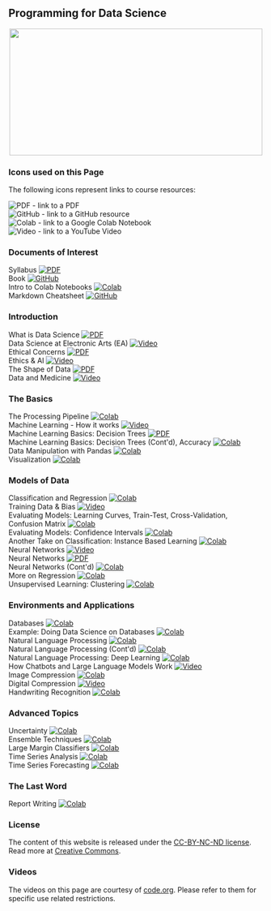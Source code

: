 ## Programming for Data Science

<center>
<img src="https://raw.githubusercontent.com/lutzhamel/ds-assets/main/assets/data-science.jpg" width="500" height="250">
</center>

### Icons used on this Page

The following icons represent links to course resources:
<br>

![PDF](https://raw.githubusercontent.com/lutzhamel/ds-assets/main/assets/pdf-badge.png) - link to a PDF
<br>
![GitHub](https://raw.githubusercontent.com/lutzhamel/ds-assets/main/assets/github-icon.png) - link to a GitHub resource
<br>
![Colab](https://raw.githubusercontent.com/lutzhamel/ds-assets/main/assets/colab-icon.png) - link to a Google Colab Notebook
<br>
![Video](https://raw.githubusercontent.com/lutzhamel/ds-assets/main/assets/youtube-icon.png) - link to a YouTube Video
<br>

### Documents of Interest

Syllabus
[![PDF](https://raw.githubusercontent.com/lutzhamel/ds-assets/main/assets/pdf-badge.png)](docs/syllabus.pdf)
<br>
Book
[![GitHub](https://raw.githubusercontent.com/lutzhamel/ds-assets/main/assets/github-icon.png)](https://jakevdp.github.io/PythonDataScienceHandbook)
<br>
Intro to Colab Notebooks
[![Colab](https://raw.githubusercontent.com/lutzhamel/ds-assets/main/assets/colab-icon.png)](https://colab.research.google.com/notebooks/intro.ipynb)
<br>
Markdown Cheatsheet
[![GitHub](https://raw.githubusercontent.com/lutzhamel/ds-assets/main/assets/github-icon.png)](https://github.com/adam-p/markdown-here/wiki/Markdown-Cheatsheet)
<br>


### Introduction

What is Data Science
[![PDF](https://raw.githubusercontent.com/lutzhamel/ds-assets/main/assets/pdf-badge.png)](https://lutzhamel.github.io/CSC310/notes/01-What-is-Data-Science.pdf)
<br>
Data Science at Electronic Arts (EA)
[![Video](https://raw.githubusercontent.com/lutzhamel/ds-assets/main/assets/youtube-icon.png)](https://youtu.be/tTSEFaYjV30)
<br>
Ethical Concerns
[![PDF](https://raw.githubusercontent.com/lutzhamel/ds-assets/main/assets/pdf-badge.png)](https://lutzhamel.github.io/CSC310/notes/02-ethics.pdf)
<br>
Ethics & AI
[![Video](https://raw.githubusercontent.com/lutzhamel/ds-assets/main/assets/youtube-icon.png)](https://youtu.be/zNxw5gJtHLc)
<br>
The Shape of Data
[![PDF](https://raw.githubusercontent.com/lutzhamel/ds-assets/main/assets/pdf-badge.png)](https://lutzhamel.github.io/CSC310/notes/03-shape-of-data.pdf)
<br>
Data and Medicine
[![Video](https://raw.githubusercontent.com/lutzhamel/ds-assets/main/assets/youtube-icon.png)](https://youtu.be/bMrDHtGHFR4)
<br>

### The Basics

The Processing Pipeline
[![Colab](https://raw.githubusercontent.com/lutzhamel/ds-assets/main/assets/colab-icon.png)](https://colab.research.google.com/github/lutzhamel/CSC310/blob/master/notes/04-processing-pipeline.ipynb)
<br>
Machine Learning - How it works
[![Video](https://raw.githubusercontent.com/lutzhamel/ds-assets/main/assets/youtube-icon.png)](https://youtu.be/OeU5m6vRyCk)
<br>
Machine Learning Basics: Decision Trees
[![PDF](https://raw.githubusercontent.com/lutzhamel/ds-assets/main/assets/pdf-badge.png)](https://lutzhamel.github.io/CSC310/notes/06-machine-learning-basics-1.pdf)
<br>
Machine Learning Basics: Decision Trees (Cont'd), Accuracy 
[![Colab](https://raw.githubusercontent.com/lutzhamel/ds-assets/main/assets/colab-icon.png)](https://colab.research.google.com/github/lutzhamel/CSC310/blob/master/notes/07-machine-learning-basics-2.ipynb)
<br>
Data Manipulation with Pandas
[![Colab](https://raw.githubusercontent.com/lutzhamel/ds-assets/main/assets/colab-icon.png)](https://colab.research.google.com/github/lutzhamel/CSC310/blob/master/notes/08-data-manipulation-pandas.ipynb)
<br>
Visualization
[![Colab](https://raw.githubusercontent.com/lutzhamel/ds-assets/main/assets/colab-icon.png)](https://colab.research.google.com/github/lutzhamel/CSC310/blob/master/notes/09-visualization.ipynb)
<br>

### Models of Data

Classification and Regression
[![Colab](https://raw.githubusercontent.com/lutzhamel/ds-assets/main/assets/colab-icon.png)](https://colab.research.google.com/github/lutzhamel/CSC310/blob/master/notes/10-models.ipynb)
<br>
Training Data & Bias
[![Video](https://raw.githubusercontent.com/lutzhamel/ds-assets/main/assets/youtube-icon.png)](https://youtu.be/x2mRoFNm22g)
<br>
Evaluating Models: Learning Curves, Train-Test, Cross-Validation, Confusion Matrix
[![Colab](https://raw.githubusercontent.com/lutzhamel/ds-assets/main/assets/colab-icon.png)](https://colab.research.google.com/github/lutzhamel/CSC310/blob/master/notes/11-models-2.ipynb)
<br>
Evaluating Models: Confidence Intervals
[![Colab](https://raw.githubusercontent.com/lutzhamel/ds-assets/main/assets/colab-icon.png)](https://colab.research.google.com/github/lutzhamel/CSC310/blob/master/notes/12-models-3.ipynb)
<br>
Another Take on Classification: Instance Based Learning
[![Colab](https://raw.githubusercontent.com/lutzhamel/ds-assets/main/assets/colab-icon.png)](https://colab.research.google.com/github/lutzhamel/CSC310/blob/master/notes/13-KNN.ipynb)
<br>
Neural Networks
[![Video](https://raw.githubusercontent.com/lutzhamel/ds-assets/main/assets/youtube-icon.png)](https://youtu.be/JrXazCEACVo)
<br>
Neural Networks
[![PDF](https://raw.githubusercontent.com/lutzhamel/ds-assets/main/assets/pdf-badge.png)](https://lutzhamel.github.io/CSC310//notes/14-ANN.pdf)
<br>
Neural Networks (Cont'd)
[![Colab](https://raw.githubusercontent.com/lutzhamel/ds-assets/main/assets/colab-icon.png)](https://colab.research.google.com/github/lutzhamel/CSC310/blob/master/notes/15-ANN-2.ipynb)
<br>
More on Regression
[![Colab](https://raw.githubusercontent.com/lutzhamel/ds-assets/main/assets/colab-icon.png)](https://colab.research.google.com/github/lutzhamel/CSC310/blob/master/notes/16-regression.ipynb)
<br>
Unsupervised Learning: Clustering
[![Colab](https://raw.githubusercontent.com/lutzhamel/ds-assets/main/assets/colab-icon.png)](https://colab.research.google.com/github/lutzhamel/CSC310/blob/master/notes/17-unsupervised-learning.ipynb)
<br>

### Environments and Applications
Databases
[![Colab](https://raw.githubusercontent.com/lutzhamel/ds-assets/main/assets/colab-icon.png)](https://colab.research.google.com/github/lutzhamel/CSC310/blob/master/notes/20-databases.ipynb)
<br>
Example: Doing Data Science on Databases
[![Colab](https://raw.githubusercontent.com/lutzhamel/ds-assets/main/assets/colab-icon.png)](https://colab.research.google.com/github/lutzhamel/CSC310/blob/master/notes/21-databases.ipynb)
<br>
Natural Language Processing
[![Colab](https://raw.githubusercontent.com/lutzhamel/ds-assets/main/assets/colab-icon.png)](https://colab.research.google.com/github/lutzhamel/CSC310/blob/master/notes/18-NLP.ipynb)
<br>
Natural Language Processing (Cont'd)
[![Colab](https://raw.githubusercontent.com/lutzhamel/ds-assets/main/assets/colab-icon.png)](https://colab.research.google.com/github/lutzhamel/CSC310/blob/master/notes/19-NLP-2.ipynb)
<br>
Natural Language Processing: Deep Learning
[![Colab](https://raw.githubusercontent.com/lutzhamel/ds-assets/main/assets/colab-icon.png)](https://colab.research.google.com/github/lutzhamel/CSC310/blob/master/notes/22-deep-learning.ipynb)
<br>
How Chatbots and Large Language Models Work
[![Video](https://raw.githubusercontent.com/lutzhamel/ds-assets/main/assets/youtube-icon.png)](https://youtu.be/X-AWdfSFCHQ)
<br>
Image Compression
[![Colab](https://raw.githubusercontent.com/lutzhamel/ds-assets/main/assets/colab-icon.png)](https://colab.research.google.com/github/lutzhamel/CSC310/blob/master/notes/22a-image-compression.ipynb)
<br>
Digital Compression
[![Video](https://raw.githubusercontent.com/lutzhamel/ds-assets/main/assets/youtube-icon.png)](https://youtu.be/By30SCp-Tsw)
<br>
Handwriting Recognition
[![Colab](https://raw.githubusercontent.com/lutzhamel/ds-assets/main/assets/colab-icon.png)](https://colab.research.google.com/github/lutzhamel/CSC310/blob/master/notes/22b-digits.ipynb)
<br>


### Advanced Topics

Uncertainty
[![Colab](https://raw.githubusercontent.com/lutzhamel/ds-assets/main/assets/colab-icon.png)](https://colab.research.google.com/github/lutzhamel/CSC310/blob/master/notes/23-uncertainty.ipynb)
<br>
Ensemble Techniques
[![Colab](https://raw.githubusercontent.com/lutzhamel/ds-assets/main/assets/colab-icon.png)](https://colab.research.google.com/github/lutzhamel/CSC310/blob/master/notes/23a-ensemble.ipynb)
<br>
Large Margin Classifiers
[![Colab](https://raw.githubusercontent.com/lutzhamel/ds-assets/main/assets/colab-icon.png)](https://colab.research.google.com/github/lutzhamel/CSC310/blob/master/notes/23b-large-margin.ipynb)
<br>
Time Series Analysis
[![Colab](https://raw.githubusercontent.com/lutzhamel/ds-assets/main/assets/colab-icon.png)](https://colab.research.google.com/github/lutzhamel/CSC310/blob/master/notes/23c-time-series.ipynb)
<br>
Time Series Forecasting
[![Colab](https://raw.githubusercontent.com/lutzhamel/ds-assets/main/assets/colab-icon.png)](https://colab.research.google.com/github/lutzhamel/CSC310/blob/master/notes/23d-time-series-forecasting.ipynb)
<br>
<!--
Understanding the Underlying VM
[![Colab](https://raw.githubusercontent.com/lutzhamel/ds-assets/main/assets/colab-icon.png)](https://colab.research.google.com/github/lutzhamel/CSC310/blob/master/notes/26-system.ipynb)
<br>
-->
### The Last Word
Report Writing
[![Colab](https://raw.githubusercontent.com/lutzhamel/ds-assets/main/assets/colab-icon.png)](https://colab.research.google.com/github/lutzhamel/CSC310/blob/master/notes/24-report-writing.ipynb)
<br>


### License
The content of this website is released under the [CC-BY-NC-ND license](https://creativecommons.org/licenses/by-sa/4.0/). Read more at [Creative Commons](https://creativecommons.org).

### Videos
The videos on this page are courtesy of [code.org](https://code.org/educate/resources/videos).  Please refer to them  for specific use related restrictions.


